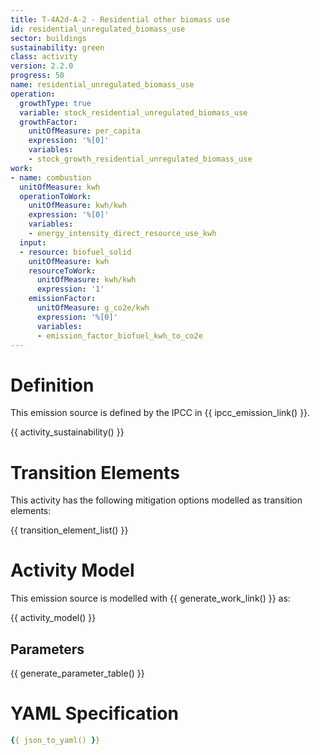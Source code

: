 ```yaml
---
title: T-4A2d-A-2 - Residential other biomass use
id: residential_unregulated_biomass_use
sector: buildings
sustainability: green
class: activity
version: 2.2.0
progress: 50
name: residential_unregulated_biomass_use
operation:
  growthType: true
  variable: stock_residential_unregulated_biomass_use
  growthFactor:
    unitOfMeasure: per_capita
    expression: '%[0]'
    variables:
    - stock_growth_residential_unregulated_biomass_use
work:
- name: combustion
  unitOfMeasure: kwh
  operationToWork:
    unitOfMeasure: kwh/kwh
    expression: '%[0]'
    variables:
    - energy_intensity_direct_resource_use_kwh
  input:
  - resource: biofuel_solid
    unitOfMeasure: kwh
    resourceToWork:
      unitOfMeasure: kwh/kwh
      expression: '1'
    emissionFactor:
      unitOfMeasure: g_co2e/kwh
      expression: '%[0]'
      variables:
      - emission_factor_biofuel_kwh_to_co2e
---
```

# Definition
This emission source is defined by the IPCC in {{ ipcc_emission_link() }}.


{{ activity_sustainability() }}

# Transition Elements

This activity has the following mitigation options modelled as transition elements:

{{ transition_element_list() }}

# Activity Model
This emission source is modelled with {{ generate_work_link() }} as:

{{ activity_model() }}

## Parameters

{{ generate_parameter_table() }}

# YAML Specification

```yaml
{{ json_to_yaml() }}
```